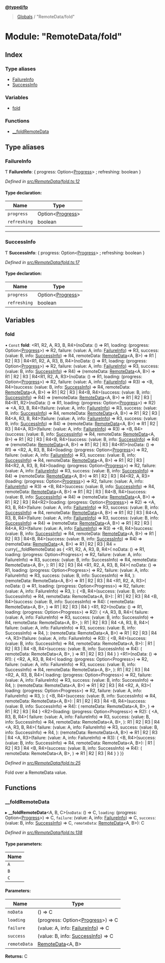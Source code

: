 **[@typed/fp](../README.md)**

> [Globals](../globals.md) / "RemoteData/fold"

# Module: "RemoteData/fold"

## Index

### Type aliases

* [FailureInfo](_remotedata_fold_.md#failureinfo)
* [SuccessInfo](_remotedata_fold_.md#successinfo)

### Variables

* [fold](_remotedata_fold_.md#fold)

### Functions

* [\_\_foldRemoteData](_remotedata_fold_.md#__foldremotedata)

## Type aliases

### FailureInfo

Ƭ  **FailureInfo**: { progress: Option\<[Progress](../interfaces/_remotedata_progress_.progress.md)> ; refreshing: boolean  }

*Defined in [src/RemoteData/fold.ts:12](https://github.com/TylorS/typed-fp/blob/f27ba3e/src/RemoteData/fold.ts#L12)*

#### Type declaration:

Name | Type |
------ | ------ |
`progress` | Option\<[Progress](../interfaces/_remotedata_progress_.progress.md)> |
`refreshing` | boolean |

___

### SuccessInfo

Ƭ  **SuccessInfo**: { progress: Option\<[Progress](../interfaces/_remotedata_progress_.progress.md)> ; refreshing: boolean  }

*Defined in [src/RemoteData/fold.ts:17](https://github.com/TylorS/typed-fp/blob/f27ba3e/src/RemoteData/fold.ts#L17)*

#### Type declaration:

Name | Type |
------ | ------ |
`progress` | Option\<[Progress](../interfaces/_remotedata_progress_.progress.md)> |
`refreshing` | boolean |

## Variables

### fold

• `Const` **fold**: \<R1, R2, A, R3, B, R4>(noData: () => R1, loading: (progress: Option\<[Progress](../interfaces/_remotedata_progress_.progress.md)>) => R2, failure: (value: A, info: [FailureInfo](_remotedata_fold_.md#failureinfo)) => R3, success: (value: B, info: [SuccessInfo](_remotedata_fold_.md#successinfo)) => R4, remoteData: [RemoteData](_remotedata_remotedata_.md#remotedata)\<A, B>) => R1 \| R2 \| R3 \| R4\<R1, R2, A, R3, B, R4>(noData: () => R1, loading: (progress: Option\<[Progress](../interfaces/_remotedata_progress_.progress.md)>) => R2, failure: (value: A, info: [FailureInfo](_remotedata_fold_.md#failureinfo)) => R3, success: (value: B, info: [SuccessInfo](_remotedata_fold_.md#successinfo)) => R4) => (remoteData: [RemoteData](_remotedata_remotedata_.md#remotedata)\<A, B>) => R1 \| R2 \| R3 \| R4\<R1, R2, A, R3>(noData: () => R1, loading: (progress: Option\<[Progress](../interfaces/_remotedata_progress_.progress.md)>) => R2, failure: (value: A, info: [FailureInfo](_remotedata_fold_.md#failureinfo)) => R3) => \<B, R4>(success: (value: B, info: [SuccessInfo](_remotedata_fold_.md#successinfo)) => R4, remoteData: [RemoteData](_remotedata_remotedata_.md#remotedata)\<A, B>) => R1 \| R2 \| R3 \| R4\<B, R4>(success: (value: B, info: [SuccessInfo](_remotedata_fold_.md#successinfo)) => R4) => (remoteData: [RemoteData](_remotedata_remotedata_.md#remotedata)\<A, B>) => R1 \| R2 \| R3 \| R4\<R1, R2>(noData: () => R1, loading: (progress: Option\<[Progress](../interfaces/_remotedata_progress_.progress.md)>) => R2) => \<A, R3, B, R4>(failure: (value: A, info: [FailureInfo](_remotedata_fold_.md#failureinfo)) => R3, success: (value: B, info: [SuccessInfo](_remotedata_fold_.md#successinfo)) => R4, remoteData: [RemoteData](_remotedata_remotedata_.md#remotedata)\<A, B>) => R1 \| R2 \| R3 \| R4\<A, R3, B, R4>(failure: (value: A, info: [FailureInfo](_remotedata_fold_.md#failureinfo)) => R3, success: (value: B, info: [SuccessInfo](_remotedata_fold_.md#successinfo)) => R4) => (remoteData: [RemoteData](_remotedata_remotedata_.md#remotedata)\<A, B>) => R1 \| R2 \| R3 \| R4\<A, R3>(failure: (value: A, info: [FailureInfo](_remotedata_fold_.md#failureinfo)) => R3) => \<B, R4>(success: (value: B, info: [SuccessInfo](_remotedata_fold_.md#successinfo)) => R4, remoteData: [RemoteData](_remotedata_remotedata_.md#remotedata)\<A, B>) => R1 \| R2 \| R3 \| R4\<B, R4>(success: (value: B, info: [SuccessInfo](_remotedata_fold_.md#successinfo)) => R4) => (remoteData: [RemoteData](_remotedata_remotedata_.md#remotedata)\<A, B>) => R1 \| R2 \| R3 \| R4\<R1>(noData: () => R1) => \<R2, A, R3, B, R4>(loading: (progress: Option\<[Progress](../interfaces/_remotedata_progress_.progress.md)>) => R2, failure: (value: A, info: [FailureInfo](_remotedata_fold_.md#failureinfo)) => R3, success: (value: B, info: [SuccessInfo](_remotedata_fold_.md#successinfo)) => R4, remoteData: [RemoteData](_remotedata_remotedata_.md#remotedata)\<A, B>) => R1 \| R2 \| R3 \| R4\<R2, A, R3, B, R4>(loading: (progress: Option\<[Progress](../interfaces/_remotedata_progress_.progress.md)>) => R2, failure: (value: A, info: [FailureInfo](_remotedata_fold_.md#failureinfo)) => R3, success: (value: B, info: [SuccessInfo](_remotedata_fold_.md#successinfo)) => R4) => (remoteData: [RemoteData](_remotedata_remotedata_.md#remotedata)\<A, B>) => R1 \| R2 \| R3 \| R4\<R2, A, R3>(loading: (progress: Option\<[Progress](../interfaces/_remotedata_progress_.progress.md)>) => R2, failure: (value: A, info: [FailureInfo](_remotedata_fold_.md#failureinfo)) => R3) => \<B, R4>(success: (value: B, info: [SuccessInfo](_remotedata_fold_.md#successinfo)) => R4, remoteData: [RemoteData](_remotedata_remotedata_.md#remotedata)\<A, B>) => R1 \| R2 \| R3 \| R4\<B, R4>(success: (value: B, info: [SuccessInfo](_remotedata_fold_.md#successinfo)) => R4) => (remoteData: [RemoteData](_remotedata_remotedata_.md#remotedata)\<A, B>) => R1 \| R2 \| R3 \| R4\<R2>(loading: (progress: Option\<[Progress](../interfaces/_remotedata_progress_.progress.md)>) => R2) => \<A, R3, B, R4>(failure: (value: A, info: [FailureInfo](_remotedata_fold_.md#failureinfo)) => R3, success: (value: B, info: [SuccessInfo](_remotedata_fold_.md#successinfo)) => R4, remoteData: [RemoteData](_remotedata_remotedata_.md#remotedata)\<A, B>) => R1 \| R2 \| R3 \| R4\<A, R3, B, R4>(failure: (value: A, info: [FailureInfo](_remotedata_fold_.md#failureinfo)) => R3, success: (value: B, info: [SuccessInfo](_remotedata_fold_.md#successinfo)) => R4) => (remoteData: [RemoteData](_remotedata_remotedata_.md#remotedata)\<A, B>) => R1 \| R2 \| R3 \| R4\<A, R3>(failure: (value: A, info: [FailureInfo](_remotedata_fold_.md#failureinfo)) => R3) => \<B, R4>(success: (value: B, info: [SuccessInfo](_remotedata_fold_.md#successinfo)) => R4, remoteData: [RemoteData](_remotedata_remotedata_.md#remotedata)\<A, B>) => R1 \| R2 \| R3 \| R4\<B, R4>(success: (value: B, info: [SuccessInfo](_remotedata_fold_.md#successinfo)) => R4) => (remoteData: [RemoteData](_remotedata_remotedata_.md#remotedata)\<A, B>) => R1 \| R2 \| R3 \| R4 = curry(\_\_foldRemoteData) as { \<R1, R2, A, R3, B, R4>( noData: () => R1, loading: (progress: Option\<Progress>) => R2, failure: (value: A, info: FailureInfo) => R3, success: (value: B, info: SuccessInfo) => R4, remoteData: RemoteData\<A, B>, ): R1 \| R2 \| R3 \| R4 \<R1, R2, A, R3, B, R4>( noData: () => R1, loading: (progress: Option\<Progress>) => R2, failure: (value: A, info: FailureInfo) => R3, success: (value: B, info: SuccessInfo) => R4, ): (remoteData: RemoteData\<A, B>) => R1 \| R2 \| R3 \| R4 \<R1, R2, A, R3>( noData: () => R1, loading: (progress: Option\<Progress>) => R2, failure: (value: A, info: FailureInfo) => R3, ): { \<B, R4>(success: (value: B, info: SuccessInfo) => R4, remoteData: RemoteData\<A, B>): \| R1 \| R2 \| R3 \| R4 \<B, R4>(success: (value: B, info: SuccessInfo) => R4): ( remoteData: RemoteData\<A, B>, ) => R1 \| R2 \| R3 \| R4 } \<R1, R2>(noData: () => R1, loading: (progress: Option\<Progress>) => R2): { \<A, R3, B, R4>( failure: (value: A, info: FailureInfo) => R3, success: (value: B, info: SuccessInfo) => R4, remoteData: RemoteData\<A, B>, ): R1 \| R2 \| R3 \| R4 \<A, R3, B, R4>( failure: (value: A, info: FailureInfo) => R3, success: (value: B, info: SuccessInfo) => R4, ): (remoteData: RemoteData\<A, B>) => R1 \| R2 \| R3 \| R4 \<A, R3>(failure: (value: A, info: FailureInfo) => R3): { \<B, R4>(success: (value: B, info: SuccessInfo) => R4, remoteData: RemoteData\<A, B>): \| R1 \| R2 \| R3 \| R4 \<B, R4>(success: (value: B, info: SuccessInfo) => R4): ( remoteData: RemoteData\<A, B>, ) => R1 \| R2 \| R3 \| R4 } } \<R1>(noData: () => R1): { \<R2, A, R3, B, R4>( loading: (progress: Option\<Progress>) => R2, failure: (value: A, info: FailureInfo) => R3, success: (value: B, info: SuccessInfo) => R4, remoteData: RemoteData\<A, B>, ): R1 \| R2 \| R3 \| R4 \<R2, A, R3, B, R4>( loading: (progress: Option\<Progress>) => R2, failure: (value: A, info: FailureInfo) => R3, success: (value: B, info: SuccessInfo) => R4, ): (remoteData: RemoteData\<A, B>) => R1 \| R2 \| R3 \| R4 \<R2, A, R3>( loading: (progress: Option\<Progress>) => R2, failure: (value: A, info: FailureInfo) => R3, ): { \<B, R4>(success: (value: B, info: SuccessInfo) => R4, remoteData: RemoteData\<A, B>): \| R1 \| R2 \| R3 \| R4 \<B, R4>(success: (value: B, info: SuccessInfo) => R4): ( remoteData: RemoteData\<A, B>, ) => R1 \| R2 \| R3 \| R4 } \<R2>(loading: (progress: Option\<Progress>) => R2): { \<A, R3, B, R4>( failure: (value: A, info: FailureInfo) => R3, success: (value: B, info: SuccessInfo) => R4, remoteData: RemoteData\<A, B>, ): R1 \| R2 \| R3 \| R4 \<A, R3, B, R4>( failure: (value: A, info: FailureInfo) => R3, success: (value: B, info: SuccessInfo) => R4, ): (remoteData: RemoteData\<A, B>) => R1 \| R2 \| R3 \| R4 \<A, R3>(failure: (value: A, info: FailureInfo) => R3): { \<B, R4>(success: (value: B, info: SuccessInfo) => R4, remoteData: RemoteData\<A, B>): \| R1 \| R2 \| R3 \| R4 \<B, R4>(success: (value: B, info: SuccessInfo) => R4): ( remoteData: RemoteData\<A, B>, ) => R1 \| R2 \| R3 \| R4 } } }}

*Defined in [src/RemoteData/fold.ts:25](https://github.com/TylorS/typed-fp/blob/f27ba3e/src/RemoteData/fold.ts#L25)*

Fold over a RemoteData value.

## Functions

### \_\_foldRemoteData

▸ **__foldRemoteData**\<A, B, C>(`noData`: () => C, `loading`: (progress: Option\<[Progress](../interfaces/_remotedata_progress_.progress.md)>) => C, `failure`: (value: A, info: [FailureInfo](_remotedata_fold_.md#failureinfo)) => C, `success`: (value: B, info: [SuccessInfo](_remotedata_fold_.md#successinfo)) => C, `remoteData`: [RemoteData](_remotedata_remotedata_.md#remotedata)\<A, B>): C

*Defined in [src/RemoteData/fold.ts:138](https://github.com/TylorS/typed-fp/blob/f27ba3e/src/RemoteData/fold.ts#L138)*

#### Type parameters:

Name |
------ |
`A` |
`B` |
`C` |

#### Parameters:

Name | Type |
------ | ------ |
`noData` | () => C |
`loading` | (progress: Option\<[Progress](../interfaces/_remotedata_progress_.progress.md)>) => C |
`failure` | (value: A, info: [FailureInfo](_remotedata_fold_.md#failureinfo)) => C |
`success` | (value: B, info: [SuccessInfo](_remotedata_fold_.md#successinfo)) => C |
`remoteData` | [RemoteData](_remotedata_remotedata_.md#remotedata)\<A, B> |

**Returns:** C
